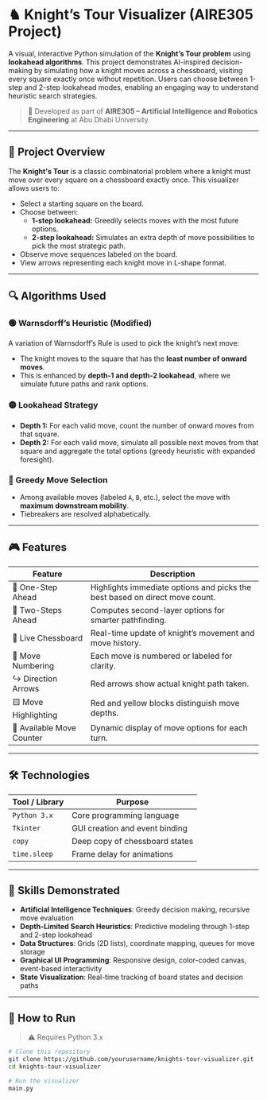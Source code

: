 # ♞ Knight’s Tour Visualizer (AIRE305 Project)

A visual, interactive Python simulation of the **Knight’s Tour problem** using **lookahead algorithms**. This project demonstrates AI-inspired decision-making by simulating how a knight moves across a chessboard, visiting every square exactly once without repetition. Users can choose between 1-step and 2-step lookahead modes, enabling an engaging way to understand heuristic search strategies.

> 🧠 Developed as part of **AIRE305 – Artificial Intelligence and Robotics Engineering** at Abu Dhabi University.

---

## 📌 Project Overview

The **Knight's Tour** is a classic combinatorial problem where a knight must move over every square on a chessboard exactly once. This visualizer allows users to:

- Select a starting square on the board.
- Choose between:
  - **1-step lookahead:** Greedily selects moves with the most future options.
  - **2-step lookahead:** Simulates an extra depth of move possibilities to pick the most strategic path.
- Observe move sequences labeled on the board.
- View arrows representing each knight move in L-shape format.

---

## 🔍 Algorithms Used

### 🟢 Warnsdorff’s Heuristic (Modified)
A variation of Warnsdorff’s Rule is used to pick the knight’s next move:
- The knight moves to the square that has the **least number of onward moves**.
- This is enhanced by **depth-1 and depth-2 lookahead**, where we simulate future paths and rank options.

### 🟡 Lookahead Strategy
- **Depth 1:** For each valid move, count the number of onward moves from that square.
- **Depth 2:** For each valid move, simulate all possible next moves from that square and aggregate the total options (greedy heuristic with expanded foresight).

### 🔺 Greedy Move Selection
- Among available moves (labeled `A`, `B`, etc.), select the move with **maximum downstream mobility**.
- Tiebreakers are resolved alphabetically.

---

## 🎮 Features

| Feature | Description |
|--------|-------------|
| 🎯 One-Step Ahead | Highlights immediate options and picks the best based on direct move count. |
| 🧠 Two-Steps Ahead | Computes second-layer options for smarter pathfinding. |
| 🧩 Live Chessboard | Real-time update of knight’s movement and move history. |
| 🔢 Move Numbering | Each move is numbered or labeled for clarity. |
| ↪️ Direction Arrows | Red arrows show actual knight path taken. |
| 🟨 Move Highlighting | Red and yellow blocks distinguish move depths. |
| 🧾 Available Move Counter | Dynamic display of move options for each turn. |

---

## 🛠️ Technologies

| Tool / Library | Purpose |
|----------------|---------|
| `Python 3.x` | Core programming language |
| `Tkinter` | GUI creation and event binding |
| `copy` | Deep copy of chessboard states |
| `time.sleep` | Frame delay for animations |

---

## 🧠 Skills Demonstrated

- **Artificial Intelligence Techniques**: Greedy decision making, recursive move evaluation
- **Depth-Limited Search Heuristics**: Predictive modeling through 1-step and 2-step lookahead
- **Data Structures**: Grids (2D lists), coordinate mapping, queues for move storage
- **Graphical UI Programming**: Responsive design, color-coded canvas, event-based interactivity
- **State Visualization**: Real-time tracking of board states and decision paths

---

## 🚀 How to Run

> ⚠️ Requires Python 3.x

```bash
# Clone this repository
git clone https://github.com/yourusername/knights-tour-visualizer.git
cd knights-tour-visualizer

# Run the visualizer
main.py
